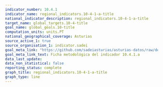 ```yaml
---
indicator_number: 10.4.1
indicator_name: regional_indicators.10-4-1-a-title
national_indicator_description: regional_indicators.10-4-1-a-title
target_name: global_targets.10-4-title
goal_name: global_goals.10-title
computation_units: units.PT
national_geographical_coverage: Asturias
source_active_1: true
source_organisation_1: indicator.sadei
goal_meta_link: "https://github.com/sadeiasturias/asturias-datos/raw/develop/descargas/metodologia/10.4.1.a.pdf"
goal_meta_link_text: Ficha metodológica del indicador 10.4.1.a
data_last_update:  
data_non_statistical: false
reporting_status: complete
graph_title: regional_indicators.10-4-1-a-title
graph_type: line
---
```

